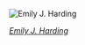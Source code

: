
![Emily J. Harding](https://upload.wikimedia.org/wikipedia/commons/thumb/e/e4/Convicts_Lunatics_and_Women%21_Have_No_Vote_for_Parliament%2C_ca._1907-1918.jpg/450px-Convicts_Lunatics_and_Women%21_Have_No_Vote_for_Parliament%2C_ca._1907-1918.jpg)

*[Emily J. Harding](https://wikipedia.org/wiki/File:Convicts_Lunatics_and_Women!_Have_No_Vote_for_Parliament,_ca._1907-1918.jpg)*
